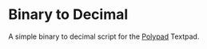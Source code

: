 # Binary to Decimal

A simple binary to decimal script for the [Polypad](https://polypad.io) Textpad.

